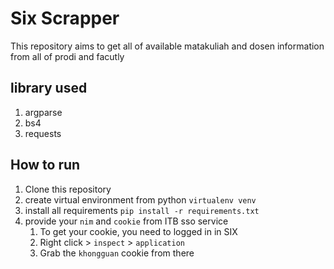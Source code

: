 # Six Scrapper

This repository aims to get all of available matakuliah and dosen information from all of prodi and facutly

## library used

1. argparse
2. bs4
3. requests

## How to run

1. Clone this repository
2. create virtual environment from python `virtualenv venv`
3. install all requirements `pip install -r requirements.txt`
4. provide your `nim` and `cookie` from ITB sso service
   1. To get your cookie, you need to logged in in SIX
   2. Right click > `inspect` > `application`
   3. Grab the `khongguan` cookie from there
